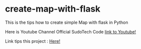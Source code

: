 # create-map-with-flask
This is the tips how to create simple Map with flask in Python

Here is Youtube Channel Official SudoTech Code [link to Youtube!](https://www.youtube.com/channel/UCXVtKLT_tbjJzcWVoybzKQw?)

Link tips this project : [Here!](https://youtu.be/bPgICpCQ4Qo)
